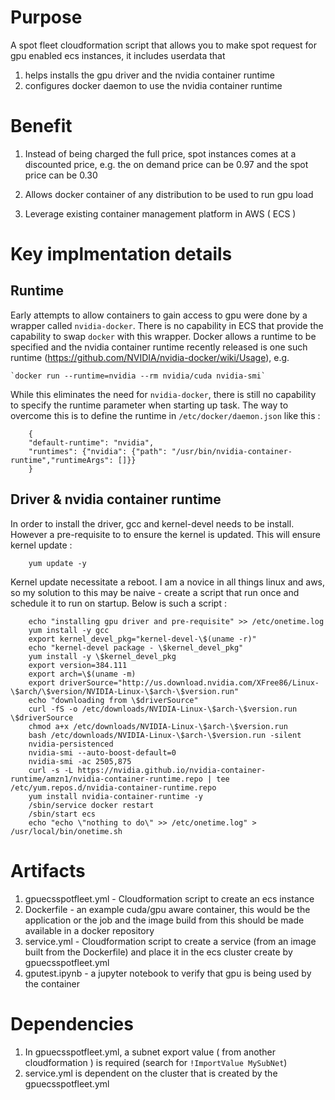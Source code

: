 # Purpose

A spot fleet cloudformation script that allows you to make spot request for gpu enabled ecs instances, it includes userdata that 
1. helps installs the gpu driver and the nvidia container runtime
2. configures docker daemon to use the nvidia container runtime       

# Benefit

1. Instead of being charged the full price, spot instances comes at a discounted price, e.g. the on demand price can be 0.97 and the spot price can be 0.30

2. Allows docker container of any distribution to be used to run gpu load

3. Leverage existing container management platform in AWS ( ECS )

# Key implmentation details

## Runtime
Early attempts to allow containers to gain access to gpu were done by a wrapper called `nvidia-docker`. There is no capability in ECS that provide the capability to swap `docker` with this wrapper. Docker allows a runtime to be specified and the nvidia container runtime recently released is one such runtime (https://github.com/NVIDIA/nvidia-docker/wiki/Usage), e.g. 

    `docker run --runtime=nvidia --rm nvidia/cuda nvidia-smi`

While this eliminates the need for `nvidia-docker`, there is still no capability to specify the runtime parameter when starting up task. The way to overcome this is to define the runtime in `/etc/docker/daemon.json` like this :

```
    {
    "default-runtime": "nvidia",
    "runtimes": {"nvidia": {"path": "/usr/bin/nvidia-container-runtime","runtimeArgs": []}}
    }          
```

## Driver & nvidia container runtime
In order to install the driver, gcc and kernel-devel needs to be install. However a pre-requisite to to ensure the kernel is updated. This will ensure kernel update : 

```
    yum update -y
```

Kernel update necessitate a reboot. I am a novice in all things linux and aws, so my solution to this may be naive - create a script that run once and schedule it to run on startup. Below is such a script :


```
    echo "installing gpu driver and pre-requisite" >> /etc/onetime.log
    yum install -y gcc 
    export kernel_devel_pkg="kernel-devel-\$(uname -r)"                 
    echo "kernel-devel package - \$kernel_devel_pkg"
    yum install -y \$kernel_devel_pkg                 
    export version=384.111
    export arch=\$(uname -m)
    export driverSource="http://us.download.nvidia.com/XFree86/Linux-\$arch/\$version/NVIDIA-Linux-\$arch-\$version.run"
    echo "downloading from \$driverSource"
    curl -fS -o /etc/downloads/NVIDIA-Linux-\$arch-\$version.run \$driverSource 
    chmod a+x /etc/downloads/NVIDIA-Linux-\$arch-\$version.run 
    bash /etc/downloads/NVIDIA-Linux-\$arch-\$version.run -silent
    nvidia-persistenced
    nvidia-smi --auto-boost-default=0
    nvidia-smi -ac 2505,875
    curl -s -L https://nvidia.github.io/nvidia-container-runtime/amzn1/nvidia-container-runtime.repo | tee /etc/yum.repos.d/nvidia-container-runtime.repo
    yum install nvidia-container-runtime -y
    /sbin/service docker restart
    /sbin/start ecs  
    echo "echo \"nothing to do\" >> /etc/onetime.log" > /usr/local/bin/onetime.sh 
```

# Artifacts

1. gpuecsspotfleet.yml - Cloudformation script to create an ecs instance 
2. Dockerfile - an example cuda/gpu aware container, this would be the application or the job and the image build from this should be made available in a docker repository
3. service.yml - Cloudformation script to create a service (from an image built from the Dockerfile) and place it in the ecs cluster create by gpuecsspotfleet.yml
4. gputest.ipynb - a jupyter notebook to verify that gpu is being used by the container 

# Dependencies

1. In gpuecsspotfleet.yml, a subnet export value ( from another cloudformation ) is required (search for  `!ImportValue MySubNet`)
2. service.yml is dependent on the cluster that is created by the gpuecsspotfleet.yml

